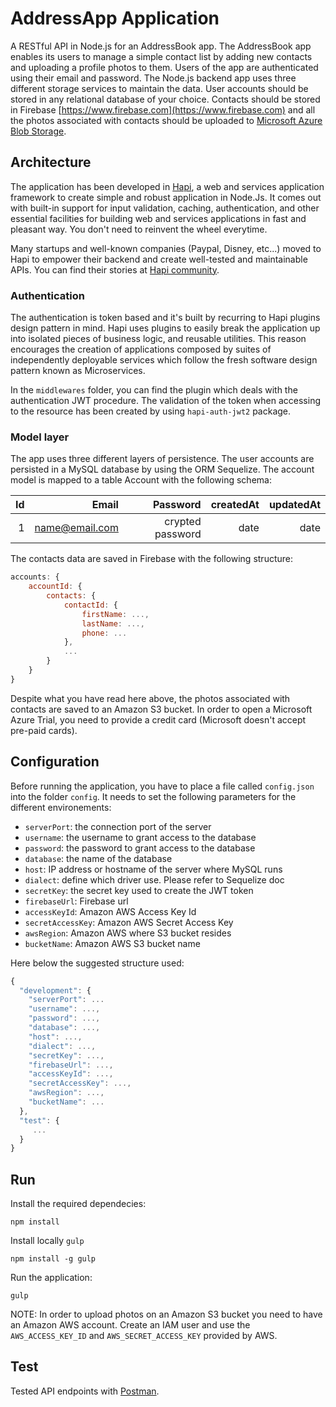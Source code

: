# AddressApp Application

A RESTful API in Node.js for an AddressBook app. The AddressBook app enables its users to manage a simple contact list by adding new contacts and uploading a profile photos to them. Users of the app are authenticated using their email and password. The Node.js backend app uses three different storage services to maintain the data. User accounts should be stored in any relational database of your choice. Contacts should be stored in Firebase [https://www.firebase.com](https://www.firebase.com) and all the photos associated with contacts should be uploaded to [Microsoft Azure Blob Storage](http://azure.microsoft.com/en-us/documentation/articles/storage-introduction/). 

## Architecture

The application has been developed in [Hapi](http://hapijs.com), a web and services application framework to create simple and robust application in Node.Js. It comes out with built-in support for input validation, caching, authentication, and other essential facilities for building web and services applications in fast and pleasant way. You don't need to reinvent the wheel everytime.

Many startups and well-known companies (Paypal, Disney, etc...) moved to Hapi to empower their backend and create well-tested and maintainable APIs. You can find their stories at [Hapi community](http://www.hapijs.com/community).

### Authentication

The authentication is token based and it's built by recurring to Hapi plugins design pattern in mind. Hapi uses plugins to easily break the application up into isolated pieces of business logic, and reusable utilities. This reason encourages the creation of applications composed by suites of independently deployable services which follow the fresh software design pattern known as Microservices.

In the `middlewares` folder, you can find the plugin which deals with the authentication JWT procedure. The validation of the token when accessing to the resource has been created by using `hapi-auth-jwt2` package. 

### Model layer

The app uses three different layers of persistence. The user accounts are persisted in a MySQL database by using the ORM Sequelize.
The account model is mapped to a table Account with the following schema:

| Id       | Email            | Password         | createdAt      | updatedAt    |
|---------:|-----------------:|-----------------:|---------------:|-------------:|
| 1        | name@email.com   | crypted password | date           | date         |

The contacts data are saved in Firebase with the following structure:

```javascript
accounts: {
    accountId: {
        contacts: {
            contactId: {
                firstName: ...,
                lastName: ...,
                phone: ...
            },
            ...
        } 
    }
}
```

Despite what you have read here above, the photos associated with contacts are saved to an Amazon S3 bucket. In order to open a Microsoft Azure Trial, you need to provide a credit card (Microsoft doesn't accept pre-paid cards).

## Configuration

Before running the application, you have to place a file called `config.json` into the folder `config`. It needs to set the following parameters for the different environements:

- `serverPort`: the connection port of the server
- `username`: the username to grant access to the database
- `password`: the password to grant access to the database
- `database`: the name of the database
- `host`: IP address or hostname of the server where MySQL runs
- `dialect`: define which driver use. Please refer to Sequelize doc
- `secretKey`: the secret key used to create the JWT token
- `firebaseUrl`: Firebase url
- `accessKeyId`: Amazon AWS Access Key Id
- `secretAccessKey`: Amazon AWS Secret Access Key
- `awsRegion`: Amazon AWS where S3 bucket resides
- `bucketName`: Amazon AWS S3 bucket name

Here below the suggested structure used:

```javascript
{
  "development": {
    "serverPort": ...
    "username": ...,
    "password": ...,
    "database": ...,
    "host": ...,
    "dialect": ...,
    "secretKey": ...,
    "firebaseUrl": ...,
    "accessKeyId": ...,
    "secretAccessKey": ...,
    "awsRegion": ...,
    "bucketName": ...
  }, 
  "test": {
     ...
  }
}

```

## Run

Install the required dependecies:

```
npm install
```

Install locally `gulp`

```
npm install -g gulp
```

Run the application: 

```
gulp
```

NOTE: In order to upload photos on an Amazon S3 bucket you need to have an Amazon AWS account. Create an IAM user and use the `AWS_ACCESS_KEY_ID` and `AWS_SECRET_ACCESS_KEY` provided by AWS.

## Test

Tested API endpoints with [Postman](https://www.getpostman.com/).


